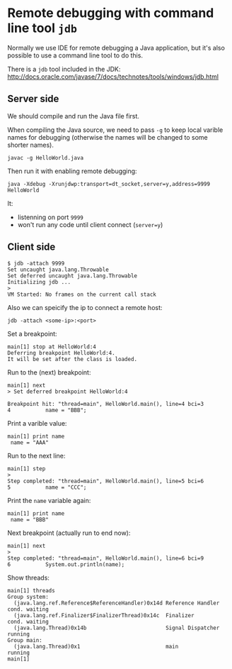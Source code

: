 Remote debugging with command line tool `jdb`
=============================================

Normally we use IDE for remote debugging a Java application, but it's also possible to use a command line tool to do this.

There is a `jdb` tool included in the JDK: http://docs.oracle.com/javase/7/docs/technotes/tools/windows/jdb.html

Server side
------------

We should compile and run the Java file first.

When compiling the Java source, we need to pass `-g` to keep local varible names for debugging (otherwise the names will be changed to some shorter names).

```
javac -g HelloWorld.java
```

Then run it with enabling remote debugging:

```
java -Xdebug -Xrunjdwp:transport=dt_socket,server=y,address=9999 HelloWorld
```

It:

- listenning on port `9999`
- won't run any code until client connect (`server=y`)

Client side
-----------

```
$ jdb -attach 9999
Set uncaught java.lang.Throwable
Set deferred uncaught java.lang.Throwable
Initializing jdb ...
>
VM Started: No frames on the current call stack

```

Also we can speicify the ip to connect a remote host:

```
jdb -attach <some-ip>:<port>
```

Set a breakpoint:

```
main[1] stop at HelloWorld:4
Deferring breakpoint HelloWorld:4.
It will be set after the class is loaded.
```

Run to the (next) breakpoint:

```
main[1] next
> Set deferred breakpoint HelloWorld:4

Breakpoint hit: "thread=main", HelloWorld.main(), line=4 bci=3
4           name = "BBB";
```

Print a varible value:

```
main[1] print name
 name = "AAA"
```

Run to the next line:

```
main[1] step
>
Step completed: "thread=main", HelloWorld.main(), line=5 bci=6
5           name = "CCC";
```

Print the `name` variable again:

```
main[1] print name
 name = "BBB"
```

Next breakpoint (actually run to end now):

```
main[1] next
>
Step completed: "thread=main", HelloWorld.main(), line=6 bci=9
6           System.out.println(name);
```

Show threads:

```
main[1] threads
Group system:
  (java.lang.ref.Reference$ReferenceHandler)0x14d Reference Handler cond. waiting
  (java.lang.ref.Finalizer$FinalizerThread)0x14c  Finalizer         cond. waiting
  (java.lang.Thread)0x14b                         Signal Dispatcher running
Group main:
  (java.lang.Thread)0x1                           main              running
main[1]
```



